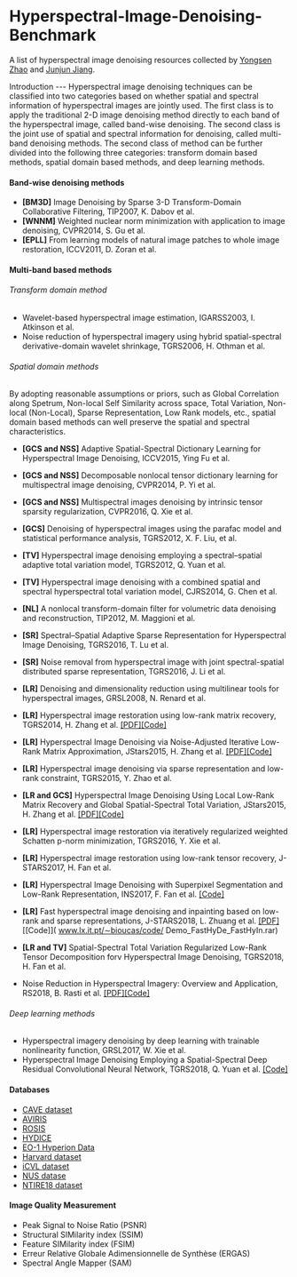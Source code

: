 # Hyperspectral-Image-Denoising-Benchmark

A list of hyperspectral image denoising resources collected by [Yongsen Zhao]( https://github.com/seniusen) and [Junjun Jiang](http://homepage.hit.edu.cn/jiangjunjun).

Introduction --- Hyperspectral image denoising techniques can be classified into two categories based on whether spatial and spectral information of hyperspectral images are jointly used. The first class is to apply the traditional 2-D image denoising method directly to each band of the hyperspectral image, called band-wise denoising. The second class is the joint use of spatial and spectral information for denoising, called multi-band denoising methods. The second class of method can be further divided into the following three categories: transform domain based methods, spatial domain based methods, and deep learning methods.

#### Band-wise denoising methods
- **[BM3D]** Image Denoising by Sparse 3-D Transform-Domain Collaborative Filtering, TIP2007, K. Dabov et al.
- **[WNNM]** Weighted nuclear norm minimization with application to image denoising, CVPR2014, S. Gu et al.
- **[EPLL]** From learning models of natural image patches to whole image restoration, ICCV2011, D. Zoran et al.

#### Multi-band based methods

###### Transform domain method
- Wavelet-based hyperspectral image estimation, IGARSS2003, I. Atkinson et al.
- Noise reduction of hyperspectral imagery using hybrid spatial-spectral derivative-domain wavelet shrinkage, TGRS2006, H. Othman et al.

###### Spatial domain methods
By adopting reasonable assumptions or priors, such as Global Correlation along Spetrum, Non-local Self Similarity across space, Total Variation, Non-local (Non-Local), Sparse Representation, Low Rank models, etc., spatial domain based methods can well preserve the spatial and spectral characteristics.

- **[GCS and NSS]** Adaptive Spatial-Spectral Dictionary Learning for Hyperspectral Image Denoising, ICCV2015, Ying Fu et al.

- **[GCS and NSS]** Decomposable nonlocal tensor dictionary learning for multispectral image denoising, CVPR2014, P. Yi et al.
- **[GCS and NSS]** Multispectral images denoising by intrinsic tensor sparsity regularization, CVPR2016, Q. Xie et al.
- **[GCS]** Denoising of hyperspectral images using the parafac model and statistical performance analysis, TGRS2012, X. F. Liu, et al.
- **[TV]** Hyperspectral image denoising employing a spectral–spatial adaptive total variation model, TGRS2012, Q. Yuan et al.
- **[TV]** Hyperspectral image denoising with a combined spatial and spectral hyperspectral total variation model, CJRS2014, G. Chen et al.
- **[NL]** A nonlocal transform-domain filter for volumetric data denoising and reconstruction, TIP2012, M. Maggioni et al.
- **[SR]** Spectral–Spatial Adaptive Sparse Representation for Hyperspectral Image Denoising, TGRS2016, T. Lu et al.
- **[SR]** Noise removal from hyperspectral image with joint spectral-spatial distributed sparse representation, TGRS2016, J. Li et al.
- **[LR]** Denoising and dimensionality reduction using multilinear tools for hyperspectral images, GRSL2008, N. Renard et al.
- **[LR]** Hyperspectral image restoration using low-rank matrix recovery, TGRS2014, H. Zhang et al. [[PDF]]( http://www.lmars.whu.edu.cn/prof_web/zhanghongyan/papers/Hyperspectral%20Image%20Restoration%20Using%20Low-Rank%20Matrix%20Recovery.pdf)[[Code]]( http://www.lmars.whu.edu.cn/prof_web/zhanghongyan/resource/LRMR_HSI%20restoration.zip)
- **[LR]** Hyperspectral Image Denoising via Noise-Adjusted Iterative Low-Rank Matrix Approximation, JStars2015, H. Zhang et al. [[PDF]]( http://www.lmars.whu.edu.cn/prof_web/zhanghongyan/papers/Hyperspectral%20Image%20Denoising%20via%20Noise-Adjusted%20Iterative%20Low-Rank%20Matrix%20Approximation.pdf)[[Code]]( http://www.lmars.whu.edu.cn/prof_web/zhanghongyan/resource/NAILRMA_HSI%20denoising.zip)
- **[LR]** Hyperspectral image denoising via sparse representation and low-rank constraint, TGRS2015, Y. Zhao et al.
- **[LR and GCS]** Hyperspectral Image Denoising Using Local Low-Rank Matrix Recovery and Global Spatial-Spectral Total Variation, JStars2015, H. Zhang et al. [[PDF]]( http://www.lmars.whu.edu.cn/prof_web/zhanghongyan/papers/Hyperspectral%20Image%20Denoising%20Using%20Local%20Low-Rank%20Matrix%20Recovery%20and%20Global%20Spatial-Spectral%20Total%20Variation.pdf)[[Code]]( http://www.lmars.whu.edu.cn/prof_web/zhanghongyan/resource/LLRGTV.rar)
- **[LR]** Hyperspectral image restoration via iteratively regularized weighted Schatten p-norm minimization, TGRS2016, Y. Xie et al.
- **[LR]** Hyperspectral image restoration using low-rank tensor recovery, J-STARS2017, H. Fan et al.
- **[LR]** Hyperspectral Image Denoising with Superpixel Segmentation and Low-Rank Representation, INS2017, F. Fan et al. [[Code]](http://www.escience.cn/system/file?fileId=19)
- **[LR]** Fast hyperspectral image denoising and inpainting based on low-rank and sparse representations, J-STARS2018, L. Zhuang et al. [[PDF]]( http://www.lx.it.pt/~bioucas/files/submitted_ieee_jstars_2017.pdf)[[Code]]( www.lx.it.pt/∼bioucas/code/ Demo_FastHyDe_FastHyIn.rar)
- **[LR and TV]** Spatial-Spectral Total Variation Regularized Low-Rank Tensor Decomposition forv Hyperspectral Image Denoising, TGRS2018, H. Fan et al.
- Noise Reduction in Hyperspectral Imagery: Overview and Application, RS2018, B. Rasti et al. [[PDF]]( https://www.mdpi.com/2072-4292/10/3/482/pdf)[[Code]]( http://openremotesensing.net/wp-content/uploads/2018/03/MatlabCodes.zip)

###### Deep learning methods
- Hyperspectral imagery denoising by deep learning with trainable nonlinearity function, GRSL2017, W. Xie et al.
- Hyperspectral Image Denoising Employing a Spatial-Spectral Deep Residual Convolutional Neural Network, TGRS2018, Q. Yuan et al. [[Code]]( https://github.com/WHUQZhang/HSID-CNN)

#### Databases 
- [CAVE dataset](http://www.cs.columbia.edu/CAVE/databases/multispectral/)
- [AVIRIS](http://www.ehu.eus/ccwintco/index.php/Hyperspectral_Remote_Sensing_Scenes)
- [ROSIS](http://lesun.weebly.com/hyperspectral-data-set.html)
- [HYDICE](https://www.erdc.usace.army.mil/Media/Fact-Sheets/Fact-Sheet-Article-View/Article/610433/hypercube/)
- [EO-1 Hyperion Data](https://lta.cr.usgs.gov/ALI)
- [Harvard dataset](http://vision.seas.harvard.edu/hyperspec/explore.html)
- [iCVL dataset](http://icvl.cs.bgu.ac.il/hyperspectral/)
- [NUS datase](https://sites.google.com/site/hyperspectralcolorimaging/dataset/general-scenes)
- [NTIRE18 dataset](http://www.vision.ee.ethz.ch/ntire18/)

#### Image Quality Measurement 
- Peak Signal to Noise Ratio (PSNR)
- Structural SIMilarity index (SSIM)
- Feature SIMilarity index (FSIM)
- Erreur Relative Globale Adimensionnelle de Synthèse (ERGAS)
- Spectral Angle Mapper (SAM)
